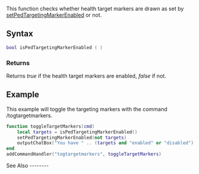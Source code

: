 This function checks whether health target markers are drawn as set by [setPedTargetingMarkerEnabled](/docs/setPedTargetingMarkerEnabled.md "wikilink") or not.

Syntax
------

``` lua
bool isPedTargetingMarkerEnabled ( )
```

### Returns

Returns *true* if the health target markers are enabled, *false* if not.

Example
-------

<section name="Client" class="client" show="true">
This example will toggle the targeting markers with the command /togtargetmarkers.

``` lua
function toggleTargetMarkers(cmd)
    local targets = isPedTargetingMarkerEnabled()
    setPedTargetingMarkerEnabled(not targets)
    outputChatBox("You have " .. (targets and "enabled" or "disabled") .. " target markers.", 0, 255, 0, false)
end
addCommandHandler("togtargetmarkers", toggleTargetMarkers)
```

</section>
See Also
--------
